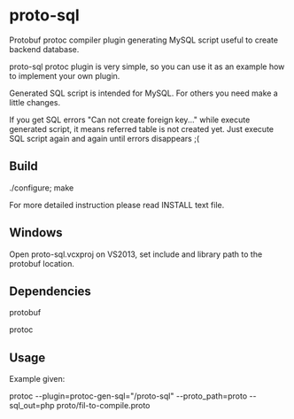 proto-sql
=========

Protobuf protoc compiler plugin generating MySQL script useful to create backend database.

proto-sql protoc plugin is very simple, so you can use it as an example how to implement your own plugin.

Generated SQL script is intended for MySQL. For others you need make a little changes.

If you get SQL errors "Can not create foreign key..." while execute generated script, it means referred table is not created yet. Just execute SQL script again and again until errors disappears ;(

Build
-----

./configure; make

For more detailed instruction please read INSTALL text file.


Windows
-------
Open proto-sql.vcxproj on VS2013, set include and library path to the protobuf location.

Dependencies
------------
protobuf

protoc


Usage
-----
Example given:

protoc --plugin=protoc-gen-sql="<path>/proto-sql" --proto_path=proto --sql_out=php  proto/fil-to-compile.proto 
